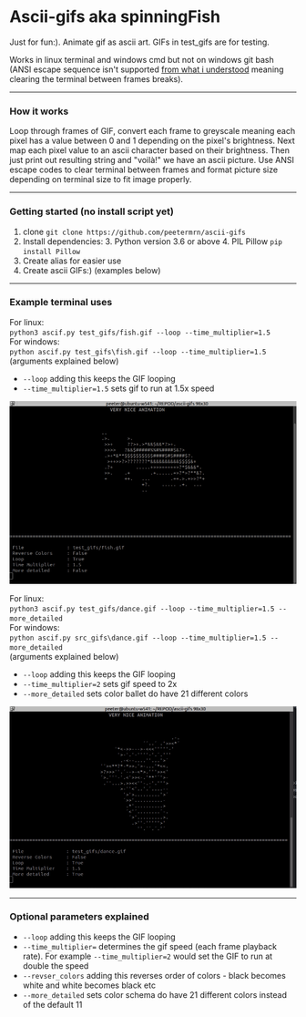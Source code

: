 # Ascii-gifs aka spinningFish

Just for fun:). Animate gif as ascii art. GIFs in test_gifs are for testing.

Works in linux terminal and windows cmd but
not on windows git bash (ANSI escape sequence isn't
supported [from what i understood](https://github.com/microsoft/terminal/issues/6634) meaning clearing the terminal
between frames breaks).

---

### How it works

Loop through frames of GIF, convert each frame to greyscale meaning each pixel has a value between 0 and 1 depending on
the pixel's brightness. Next map each pixel value to an ascii character based on their brightness. Then just print out
resulting string and "voilà!" we have an ascii picture. Use ANSI escape codes to clear terminal between frames and
format
picture size depending on terminal size to fit image properly.

---

### Getting started (no install script yet)

1. clone `git clone https://github.com/peetermrn/ascii-gifs`
2. Install dependencies:
    3. Python version 3.6 or above
    4. PIL Pillow  `pip install Pillow`
5. Create alias for easier use
6. Create ascii GIFs:) (examples below)

---

### Example terminal uses

For linux:    
`python3 ascif.py test_gifs/fish.gif --loop --time_multiplier=1.5`    
For windows:    
`python ascif.py test_gifs\fish.gif --loop --time_multiplier=1.5`   
(arguments explained below)

- `--loop` adding this keeps the GIF looping
- `--time_multiplier=1.5` sets gif to run at 1.5x speed

![example_fish.gif](md_srcs%2Fexample_fish.gif)

For linux:    
`python3 ascif.py test_gifs/dance.gif --loop --time_multiplier=1.5 --more_detailed`    
For windows:    
`python ascif.py src_gifs\dance.gif --loop --time_multiplier=1.5 --more_detailed`     
(arguments explained below)

- `--loop` adding this keeps the GIF looping
- `--time_multiplier=2` sets gif speed to 2x
- `--more_detailed` sets color ballet do have 21 different colors

![example_dance.gif](md_srcs%2Fexample_dance.gif)

---

### Optional parameters explained

- `--loop` adding this keeps the GIF looping
- `--time_multiplier=` determines the gif speed (each frame playback rate). For example `--time_multiplier=2` would set
  the GIF to run at double the speed
- `--revser_colors` adding this reverses order of colors - black becomes white and white becomes black etc
- `--more_detailed` sets color schema do have 21 different colors instead of the default 11
